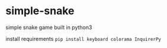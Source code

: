 # simple-snake
simple snake game built in python3

install requirements
`pip install keyboard colorama InquirerPy`
